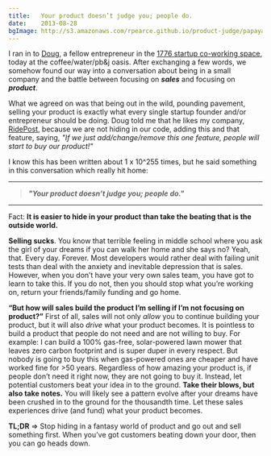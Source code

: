 ```yaml
---
title:   Your product doesn’t judge you; people do.
date:    2013-08-28
bgImage: http://s3.amazonaws.com/rpearce.github.io/product-judge/papaya-farm.jpg
---
```


I ran in to [Doug](http://www.infieldhealth.com/about-us/), a fellow entrepreneur in the [1776 startup co-working space](http://1776dc.com/), today at the coffee/water/pb&j oasis. After exchanging a few words, we somehow found our way into a conversation about being in a small company and the battle between focusing on ***sales*** and focusing on ***product***.

What we agreed on was that being out in the wild, pounding pavement, selling your product is exactly what every single startup founder and/or entrepreneur should be doing. Doug told me that he likes my company, [RidePost](https://www.ridepost.com/), because we are not hiding in our code, adding this and that feature, saying, _&quot;If we just add/change/remove this one feature, people will start to buy our product!&quot;_

I know this has been written about 1 x 10^255 times, but he said something in this conversation which really hit home:


* * *

> ***&quot;Your product doesn’t judge you; people do.&quot;***

* * *

Fact: **It is easier to hide in your product than take the beating that is the outside world.**

**Selling sucks**. You know that terrible feeling in middle school where you ask the girl of your dreams if you can walk her home and she says no? Yeah, that. Every day. Forever. Most developers would rather deal with failing unit tests than deal with the anxiety and inevitable depression that is sales. However, when you don’t have your very own sales team, you have got to learn to take this. If you do not, then you should stop what you’re working on, return your friends/family funding and go home.

**“But how will sales build the product I’m selling if I’m not focusing on product?”** First of all, sales will not only _allow_ you to continue building your product, but it will also _drive_ what your product becomes. It is pointless to build a product that people do not need and are not willing to buy. For example: I can build a 100% gas-free, solar-powered lawn mower that leaves zero carbon footprint and is super duper in every respect. But nobody is going to buy this when gas-powered ones are cheaper and have worked fine for >50 years. Regardless of how amazing your product is, if people don’t need it right now, they are not going to buy it. Instead, let potential customers beat your idea in to the ground. **Take their blows, but also take notes.** You will likely see a pattern evolve after your dreams have been crushed in to the ground for the thousandth time. Let these sales experiences drive (and fund) what your product becomes.

**TL;DR** => Stop hiding in a fantasy world of product and go out and sell something first. When you’ve got customers beating down your door, then you can go heads down.
